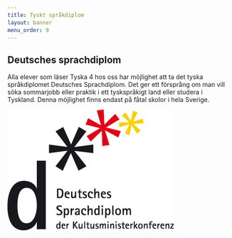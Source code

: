 ```yaml
---
title: Tyskt språkdiplom
layout: banner
menu_order: 9
---
```


## Deutsches sprachdiplom
Alla elever som läser Tyska 4 hos oss har möjlighet att ta det tyska språkdiplomet Deutsches Sprachdiplom. Det ger ett försprång om man vill söka sommarjobb eller praktik i ett tyskspråkigt land eller studera i Tyskland. Denna möjlighet finns endast på fåtal skolor i hela Sverige. 

<img src="/assets/tysklogga.png" alt="Tysklogga" width="374" height="271">
